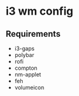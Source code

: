 # i3 wm config

## Requirements
 - i3-gaps
 - polybar
 - rofi
 - compton
 - nm-applet
 - feh
 - volumeicon
